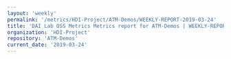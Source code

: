 ```yaml
---
layout: 'weekly'
permalink: '/metrics/HDI-Project/ATM-Demos/WEEKLY-REPORT-2019-03-24'
title: 'DAI Lab OSS Metrics Metrics report for ATM-Demos | WEEKLY-REPORT-2019-03-24'
organization: 'HDI-Project'
repository: 'ATM-Demos'
current_date: '2019-03-24'
---
```

